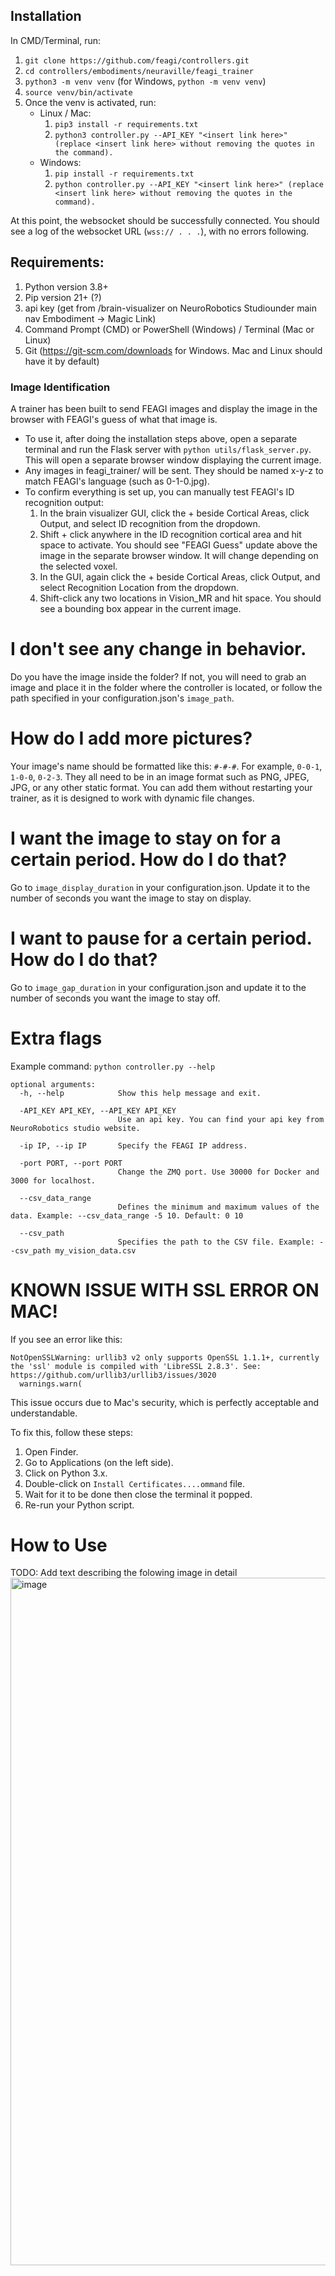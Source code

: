 ## Installation

In CMD/Terminal, run:

1. `git clone https://github.com/feagi/controllers.git`
2. `cd controllers/embodiments/neuraville/feagi_trainer`
3. `python3 -m venv venv` (for Windows, `python -m venv venv`)
4. `source venv/bin/activate`
5. Once the venv is activated, run:
   - Linux / Mac:
     1. `pip3 install -r requirements.txt`
     2. `python3 controller.py --API_KEY "<insert link here>" (replace <insert link here> without removing the quotes in the command).`
   - Windows:
     1. `pip install -r requirements.txt`
     2. `python controller.py --API_KEY "<insert link here>" (replace <insert link here> without removing the quotes in the command).`

At this point, the websocket should be successfully connected. You should see a log of the websocket URL (`wss:// . . .`), with no errors following.

## Requirements:

1. Python version 3.8+
2. Pip version 21+ (?)
3. api key (get from /brain-visualizer on NeuroRobotics Studiounder main nav Embodiment -> Magic Link)
4. Command Prompt (CMD) or PowerShell (Windows) / Terminal (Mac or Linux)
5. Git (https://git-scm.com/downloads for Windows. Mac and Linux should have it by default)

### Image Identification

A trainer has been built to send FEAGI images and display the image in the browser with FEAGI's guess of what that image is.

- To use it, after doing the installation steps above, open a separate terminal and run the Flask server with `python utils/flask_server.py`. This will open a separate browser window displaying the current image.
- Any images in feagi_trainer/ will be sent. They should be named x-y-z to match FEAGI's language (such as 0-1-0.jpg).
- To confirm everything is set up, you can manually test FEAGI's ID recognition output:
  1. In the brain visualizer GUI, click the + beside Cortical Areas, click Output, and select ID recognition from the dropdown.
  2. Shift + click anywhere in the ID recognition cortical area and hit space to activate. You should see "FEAGI Guess" update above the image in the separate browser window. It will change depending on the selected voxel.
  3. In the GUI, again click the + beside Cortical Areas, click Output, and select Recognition Location from the dropdown.
  4. Shift-click any two locations in Vision_MR and hit space. You should see a bounding box appear in the current image.



# I don't see any change in behavior.
Do you have the image inside the folder? If not, you will need to grab an image and place it in the folder where the controller is located, or follow the path specified in your configuration.json's `image_path`.

# How do I add more pictures?
Your image's name should be formatted like this: `#-#-#`. For example, `0-0-1`, `1-0-0`, `0-2-3`. They all need to be in an image format such as PNG, JPEG, JPG, or any other static format. You can add them without restarting your trainer, as it is designed to work with dynamic file changes.

# I want the image to stay on for a certain period. How do I do that?
Go to `image_display_duration` in your configuration.json. Update it to the number of seconds you want the image to stay on display.

# I want to pause for a certain period. How do I do that?
Go to `image_gap_duration` in your configuration.json and update it to the number of seconds you want the image to stay off.

# Extra flags
Example command: `python controller.py --help`
```commandline
optional arguments:
  -h, --help            Show this help message and exit.
  
  -API_KEY API_KEY, --API_KEY API_KEY
                        Use an api key. You can find your api key from NeuroRobotics studio website.
                        
  -ip IP, --ip IP       Specify the FEAGI IP address.
  
  -port PORT, --port PORT
                        Change the ZMQ port. Use 30000 for Docker and 3000 for localhost.
                        
  --csv_data_range  
                        Defines the minimum and maximum values of the data. Example: --csv_data_range -5 10. Default: 0 10

  --csv_path  
                        Specifies the path to the CSV file. Example: --csv_path my_vision_data.csv

```

# KNOWN ISSUE WITH SSL ERROR ON MAC!

If you see an error like this:
```commandline
NotOpenSSLWarning: urllib3 v2 only supports OpenSSL 1.1.1+, currently the 'ssl' module is compiled with 'LibreSSL 2.8.3'. See: https://github.com/urllib3/urllib3/issues/3020
  warnings.warn(
```

This issue occurs due to Mac's security, which is perfectly acceptable and understandable.

To fix this, follow these steps:

1. Open Finder.
2. Go to Applications (on the left side).
3. Click on Python 3.x.
4. Double-click on `Install Certificates....ommand` file.
5. Wait for it to be done then close the terminal it popped.
6. Re-run your Python script.



# How to Use
TODO: Add text describing the folowing image in detail
<img width="1100" alt="image" src="https://github.com/user-attachments/assets/51ba52cd-ee9c-4560-84da-b979c96206a3">
